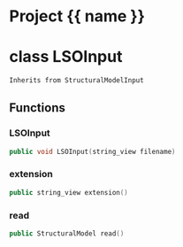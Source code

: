 <script setup>
import {useRoute} from 'vitepress'
const {path} = useRoute()
const tokens = path.split('/')
const words = tokens[2].split('-');
for (let i = 0; i < words.length; i++) {
    words[i] = words[i].charAt(0).toUpperCase() + words[i].slice(1);
    words[i] = words[i].replace('geode', 'Geode')
}
const name = words.join('-');
</script>
# Project {{ name }}

# class LSOInput


```cpp
Inherits from StructuralModelInput
```



## Functions

### LSOInput

```cpp
public void LSOInput(string_view filename)
```


### extension

```cpp
public string_view extension()
```


### read

```cpp
public StructuralModel read()
```




